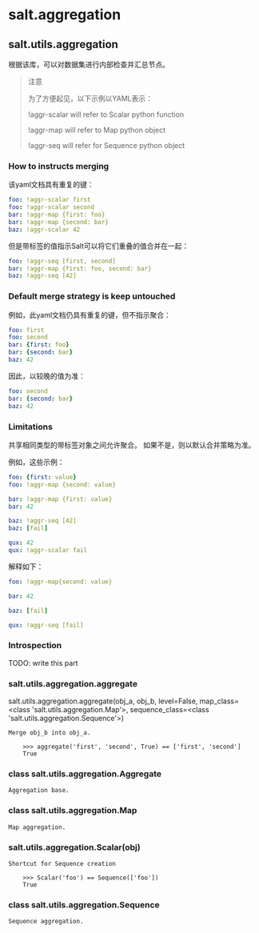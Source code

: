 # salt.aggregation
## salt.utils.aggregation

根据该库，可以对数据集进行内部检查并汇总节点。

> 注意
>
> 为了方便起见，以下示例以YAML表示：
>
> !aggr-scalar will refer to Scalar python function
>
> !aggr-map will refer to Map python object
>
> !aggr-seq will refer for Sequence python object

### How to instructs merging

该yaml文档具有重复的键：
```yaml
foo: !aggr-scalar first
foo: !aggr-scalar second
bar: !aggr-map {first: foo}
bar: !aggr-map {second: bar}
baz: !aggr-scalar 42
```
但是带标签的值指示Salt可以将它们重叠的值合并在一起：
```yaml
foo: !aggr-seq [first, second]
bar: !aggr-map {first: foo, second: bar}
baz: !aggr-seq [42]
```
### Default merge strategy is keep untouched

例如，此yaml文档仍具有重复的键，但不指示聚合：
```yaml
foo: first
foo: second
bar: {first: foo}
bar: {second: bar}
baz: 42
```
因此，以较晚的值为准：
```yaml
foo: second
bar: {second: bar}
baz: 42
```
### Limitations

共享相同类型的带标签对象之间允许聚合。 如果不是，则以默认合并策略为准。

例如，这些示例：
```yaml
foo: {first: value}
foo: !aggr-map {second: value}

bar: !aggr-map {first: value}
bar: 42

baz: !aggr-seq [42]
baz: [fail]

qux: 42
qux: !aggr-scalar fail
```
解释如下：
```yaml
foo: !aggr-map{second: value}

bar: 42

baz: [fail]

qux: !aggr-seq [fail]
```
### Introspection

TODO: write this part

### salt.utils.aggregation.aggregate
salt.utils.aggregation.aggregate(obj_a, obj_b, level=False, map_class=<class 'salt.utils.aggregation.Map'>, sequence_class=<class 'salt.utils.aggregation.Sequence'>)

    Merge obj_b into obj_a.
```
    >>> aggregate('first', 'second', True) == ['first', 'second']
    True
```

### class salt.utils.aggregation.Aggregate

    Aggregation base.

### class salt.utils.aggregation.Map

    Map aggregation.

### salt.utils.aggregation.Scalar(obj)

    Shortcut for Sequence creation
```
    >>> Scalar('foo') == Sequence(['foo'])
    True
```
### class salt.utils.aggregation.Sequence

    Sequence aggregation.
